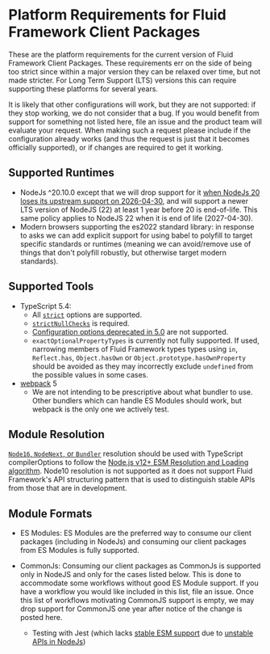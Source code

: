 # Platform Requirements for Fluid Framework Client Packages

These are the platform requirements for the current version of Fluid Framework Client Packages.
These requirements err on the side of being too strict since within a major version they can be relaxed over time, but not made stricter.
For Long Term Support (LTS) versions this can require supporting these platforms for several years.

It is likely that other configurations will work, but they are not supported: if they stop working, we do not consider that a bug.
If you would benefit from support for something not listed here, file an issue and the product team will evaluate your request.
When making such a request please include if the configuration already works (and thus the request is just that it becomes officially supported), or if changes are required to get it working.

## Supported Runtimes

-   NodeJs ^20.10.0 except that we will drop support for it [when NodeJs 20 loses its upstream support on 2026-04-30](https://github.com/nodejs/release#release-schedule), and will support a newer LTS version of NodeJS (22) at least 1 year before 20 is end-of-life. This same policy applies to NodeJS 22 when it is end of life (2027-04-30).
-   Modern browsers supporting the es2022 standard library: in response to asks we can add explicit support for using babel to polyfill to target specific standards or runtimes (meaning we can avoid/remove use of things that don't polyfill robustly, but otherwise target modern standards).

## Supported Tools

-   TypeScript 5.4:
    -   All [`strict`](https://www.typescriptlang.org/tsconfig) options are supported.
    -   [`strictNullChecks`](https://www.typescriptlang.org/tsconfig) is required.
    -   [Configuration options deprecated in 5.0](https://github.com/microsoft/TypeScript/issues/51909) are not supported.
    -   `exactOptionalPropertyTypes` is currently not fully supported.
        If used, narrowing members of Fluid Framework types types using `in`, `Reflect.has`, `Object.hasOwn` or `Object.prototype.hasOwnProperty` should be avoided as they may incorrectly exclude `undefined` from the possible values in some cases.
-   [webpack](https://webpack.js.org/) 5
    -   We are not intending to be prescriptive about what bundler to use.
        Other bundlers which can handle ES Modules should work, but webpack is the only one we actively test.

## Module Resolution

[`Node16`, `NodeNext`, or `Bundler`](https://www.typescriptlang.org/tsconfig#moduleResolution) resolution should be used with TypeScript compilerOptions to follow the [Node.js v12+ ESM Resolution and Loading algorithm](https://nodejs.github.io/nodejs.dev/en/api/v20/esm/#resolution-and-loading-algorithm).
Node10 resolution is not supported as it does not support Fluid Framework's API structuring pattern that is used to distinguish stable APIs from those that are in development.

## Module Formats

-   ES Modules:
    ES Modules are the preferred way to consume our client packages (including in NodeJs) and consuming our client packages from ES Modules is fully supported.
-   CommonJs:
    Consuming our client packages as CommonJs is supported only in NodeJS and only for the cases listed below.
    This is done to accommodate some workflows without good ES Module support.
    If you have a workflow you would like included in this list, file an issue.
    Once this list of workflows motivating CommonJS support is empty, we may drop support for CommonJS one year after notice of the change is posted here.

    -   Testing with Jest (which lacks [stable ESM support](https://jestjs.io/docs/ecmascript-modules) due to [unstable APIs in NodeJs](https://github.com/nodejs/node/issues/37648))
